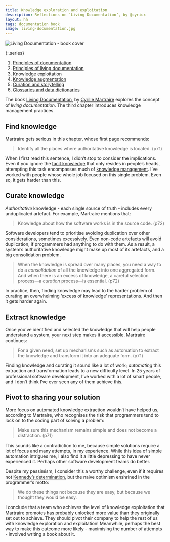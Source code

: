 ```yaml
---
title: Knowledge exploration and exploitation
description: Reflections on ‘Living Documentation’, by @cyriux
layout: hh
tags: documentation book
image: living-documentation.jpg
---
```


![Living Documentation - book cover](living-documentation.jpg)

{:.series}
1. [Principles of documentation](martraire-documentation-principles)
2. [Principles of living documentation](living-documentation-principles)
3. Knowledge exploitation
4. [Knowledge augmentation](knowledge-augmentation)
5. [Curation and storytelling](curation-storytelling)
6. [Glossaries and data dictionaries](living-glossary)

The book [Living Documentation](https://www.pearson.com/us/higher-education/program/Martraire-Living-Documentation-Continuous-Knowledge-Sharing-by-Design/PGM1724668.html),
by [Cyrille Martraire](http://cyrille.martraire.com/about/)
explores the concept of _living documentation_.
The third chapter introduces knowledge management practices.

## Find knowledge

Martraire gets serious in this chapter, whose first page recommends:

> Identify all the places where authoritative knowledge is located. (p71)

When I first read this sentence, I didn’t stop to consider the implications.
Even if you ignore the 
[tacit knowledge](https://en.wikipedia.org/wiki/Tacit_knowledge)
that only resides in people’s heads, attempting this task encompasses much of 
[knowledge management](https://en.wikipedia.org/wiki/Knowledge_management).
I’ve worked with people whose whole job focused on this single problem.
Even so, it gets harder than this.

## Curate knowledge

_Authoritative_ knowledge - each single source of truth - includes every unduplicated artefact.
For example, Martraire mentions that:

> Knowledge about how the software works is in the source code. (p72)

Software developers tend to prioritise avoiding duplication over other considerations, sometimes excessively.
Even non-code artefacts will avoid duplication, if programmers had anything to do with them.
As a result, a system’s authoritative knowledge might make up most of its artefacts, and a big consolidation problem.

> When the knowledge is spread over many places, you need a way to do a _consolidation_ of all the knowledge into one aggregated form.
> And when there is an excess of knowledge, a careful selection process—a _curation_ process—is essential. (p72)

In practice, then, finding knowledge may lead to the harder problem of curating an overwhelming ‘excess of knowledge’ representations.
And then it gets harder again.

## Extract knowledge

Once you’ve identified and selected the knowledge that will help people understand a system, your next step makes it accessible. Martraire continues:

> For a given need, set up mechanisms such as automation to extract the knowledge and transform it into an adequate form. (p71)

Finding knowledge and curating it sound like a lot of work;
_automating_ this extraction and transformation leads to a new difficulty level.
In 25 years of professional software development, I’ve worked with a lot of smart people, and I don’t think I’ve ever seen any of them achieve this.

## Pivot to sharing your solution

More focus on automated knowledge extraction wouldn’t have helped us, according to Martraire, who recognises the risk that programmers tend to lock on to the coding part of solving a problem:

> Make sure this mechanism remains simple and does not become a distraction. (p71)

This sounds like a contradiction to me, because simple solutions require a lot of focus and many attempts, in my experience.
While this idea of simple automation intrigues me, I also find it a little depressing to have never experienced it.
Perhaps other software development teams do better.

Despite my pessimism, I consider this a worthy challenge, even if it requires not 
[Kennedy’s determination](https://www.youtube.com/watch?v=6z1DidldxUo),
but the naive optimism enshrined in the programmer’s motto:

> We do these things not because they are easy, but because we thought they would be easy.

I conclude that a team who achieves the level of knowledge exploitation that Martraire promotes has probably unlocked more value than they originally set out to achieve.
They should pivot their company to help the rest of us with knowledge exploration and exploitation!
Meanwhile, perhaps the best way to make this outcome more likely - maximising the number of attempts - involved writing a book about it.
